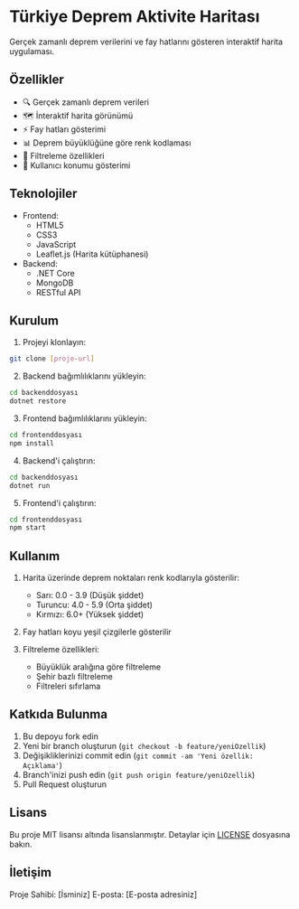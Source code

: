 # Türkiye Deprem Aktivite Haritası

Gerçek zamanlı deprem verilerini ve fay hatlarını gösteren interaktif harita uygulaması.

## Özellikler

- 🔍 Gerçek zamanlı deprem verileri
- 🗺️ İnteraktif harita görünümü
- ⚡ Fay hatları gösterimi
- 📊 Deprem büyüklüğüne göre renk kodlaması
- 🔄 Filtreleme özellikleri
- 📍 Kullanıcı konumu gösterimi

## Teknolojiler

- Frontend:
  - HTML5
  - CSS3
  - JavaScript
  - Leaflet.js (Harita kütüphanesi)
- Backend:
  - .NET Core
  - MongoDB
  - RESTful API

## Kurulum

1. Projeyi klonlayın:
```bash
git clone [proje-url]
```

2. Backend bağımlılıklarını yükleyin:
```bash
cd backenddosyası
dotnet restore
```

3. Frontend bağımlılıklarını yükleyin:
```bash
cd frontenddosyası
npm install
```

4. Backend'i çalıştırın:
```bash
cd backenddosyası
dotnet run
```

5. Frontend'i çalıştırın:
```bash
cd frontenddosyası
npm start
```

## Kullanım

1. Harita üzerinde deprem noktaları renk kodlarıyla gösterilir:
   - Sarı: 0.0 - 3.9 (Düşük şiddet)
   - Turuncu: 4.0 - 5.9 (Orta şiddet)
   - Kırmızı: 6.0+ (Yüksek şiddet)

2. Fay hatları koyu yeşil çizgilerle gösterilir

3. Filtreleme özellikleri:
   - Büyüklük aralığına göre filtreleme
   - Şehir bazlı filtreleme
   - Filtreleri sıfırlama

## Katkıda Bulunma

1. Bu depoyu fork edin
2. Yeni bir branch oluşturun (`git checkout -b feature/yeniOzellik`)
3. Değişikliklerinizi commit edin (`git commit -am 'Yeni özellik: Açıklama'`)
4. Branch'inizi push edin (`git push origin feature/yeniOzellik`)
5. Pull Request oluşturun

## Lisans

Bu proje MIT lisansı altında lisanslanmıştır. Detaylar için [LICENSE](LICENSE) dosyasına bakın.

## İletişim

Proje Sahibi: [İsminiz]
E-posta: [E-posta adresiniz] 